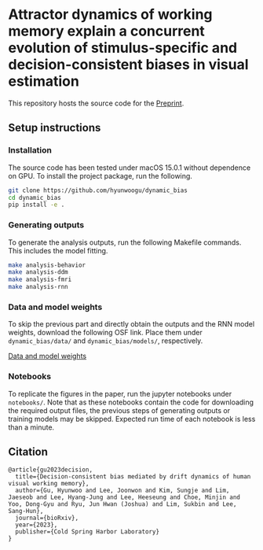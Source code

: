 # Attractor dynamics of working memory explain a concurrent evolution of stimulus-specific and decision-consistent biases in visual estimation

This repository hosts the source code for the [Preprint](https://www.biorxiv.org/content/10.1101/2023.06.28.546818v1).

## Setup instructions

### Installation

The source code has been tested under macOS 15.0.1 without dependence on GPU. To install the project package, run the following.
```bash
git clone https://github.com/hyunwoogu/dynamic_bias
cd dynamic_bias
pip install -e .
```

### Generating outputs

To generate the analysis outputs, run the following Makefile commands. This includes the model fitting.
```bash
make analysis-behavior
make analysis-ddm
make analysis-fmri
make analysis-rnn
```

### Data and model weights

To skip the previous part and directly obtain the outputs and the RNN model weights, download the following OSF link. Place them under `dynamic_bias/data/` and `dynamic_bias/models/`, respectively.

[Data and model weights](https://osf.io/6q95m/)


### Notebooks

To replicate the figures in the paper, run the jupyter notebooks under `notebooks/`. Note that as these notebooks contain the code for downloading the required output files, the previous steps of generating outputs or training models may be skipped. Expected run time of each notebook is less than a minute.

## Citation

```
@article{gu2023decision,
  title={Decision-consistent bias mediated by drift dynamics of human visual working memory},
  author={Gu, Hyunwoo and Lee, Joonwon and Kim, Sungje and Lim, Jaeseob and Lee, Hyang-Jung and Lee, Heeseung and Choe, Minjin and Yoo, Dong-Gyu and Ryu, Jun Hwan (Joshua) and Lim, Sukbin and Lee, Sang-Hun},
  journal={bioRxiv},
  year={2023},
  publisher={Cold Spring Harbor Laboratory}
}
```